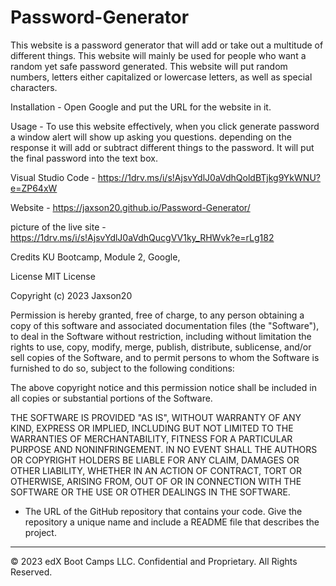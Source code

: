 # Password-Generator

This website is a password generator that will add or take out a multitude of different things. This website will mainly be used for people who want a random yet safe password generated. This website will put random numbers, letters either capitalized or lowercase letters, as well as special characters.

Installation - Open Google and put the URL for the website in it.

Usage - To use this website effectively,  when you click generate password a window alert will show up asking you questions. depending on the response it will add or subtract different things to the password. It will put the final password into the text box.

Visual Studio Code - https://1drv.ms/i/s!AjsvYdlJ0aVdhQoldBTjkg9YkWNU?e=ZP64xW

Website - https://jaxson20.github.io/Password-Generator/

picture of the live site - https://1drv.ms/i/s!AjsvYdlJ0aVdhQucgVV1ky_RHWvk?e=rLg182

Credits KU Bootcamp, Module 2, Google,

License MIT License

Copyright (c) 2023 Jaxson20

Permission is hereby granted, free of charge, to any person obtaining a copy of this software and associated documentation files (the "Software"), to deal in the Software without restriction, including without limitation the rights to use, copy, modify, merge, publish, distribute, sublicense, and/or sell copies of the Software, and to permit persons to whom the Software is furnished to do so, subject to the following conditions:

The above copyright notice and this permission notice shall be included in all copies or substantial portions of the Software.

THE SOFTWARE IS PROVIDED "AS IS", WITHOUT WARRANTY OF ANY KIND, EXPRESS OR IMPLIED, INCLUDING BUT NOT LIMITED TO THE WARRANTIES OF MERCHANTABILITY, FITNESS FOR A PARTICULAR PURPOSE AND NONINFRINGEMENT. IN NO EVENT SHALL THE AUTHORS OR COPYRIGHT HOLDERS BE LIABLE FOR ANY CLAIM, DAMAGES OR OTHER LIABILITY, WHETHER IN AN ACTION OF CONTRACT, TORT OR OTHERWISE, ARISING FROM, OUT OF OR IN CONNECTION WITH THE SOFTWARE OR THE USE OR OTHER DEALINGS IN THE SOFTWARE.

* The URL of the GitHub repository that contains your code. Give the repository a unique name and include a README file that describes the project.

- - -
© 2023 edX Boot Camps LLC. Confidential and Proprietary. All Rights Reserved.

